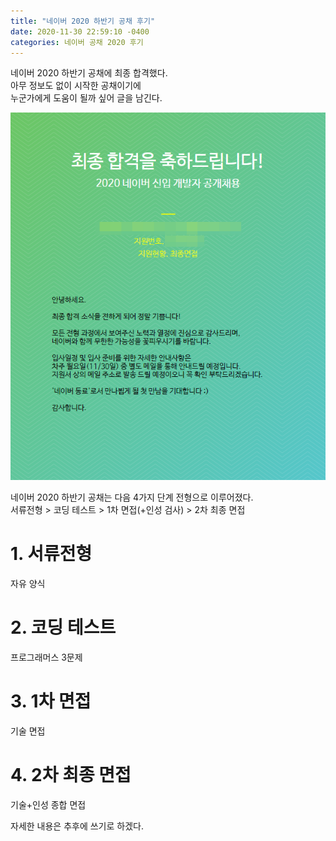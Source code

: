 ```yaml
---
title: "네이버 2020 하반기 공채 후기"
date: 2020-11-30 22:59:10 -0400
categories: 네이버 공채 2020 후기
---
```

네이버 2020 하반기 공채에 최종 합격했다.<br>
아무 정보도 없이 시작한 공채이기에<br>
누군가에게 도움이 될까 싶어 글을 남긴다.

![naver_acceptance](https://github.com/trouvaillle/trouvaillle.github.io/blob/master/_contents/2020-11-30-naver-acceptance/1.png?raw=true)

네이버 2020 하반기 공채는 다음 4가지 단계 전형으로 이루어졌다.<br>
서류전형 > 코딩 테스트 > 1차 면접(+인성 검사) > 2차 최종 면접

# 1. 서류전형
자유 양식

# 2. 코딩 테스트
프로그래머스 3문제

# 3. 1차 면접
기술 면접

# 4. 2차 최종 면접
기술+인성 종합 면접

자세한 내용은 추후에 쓰기로 하겠다.
